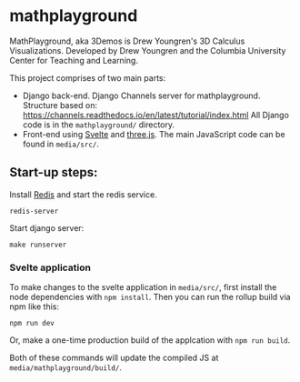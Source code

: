 # mathplayground
MathPlayground, aka 3Demos is Drew Youngren's 3D Calculus
Visualizations. Developed by Drew Youngren and the Columbia University
Center for Teaching and Learning.

This project comprises of two main parts:
* Django back-end.
  Django Channels server for mathplayground. Structure based on:
  https://channels.readthedocs.io/en/latest/tutorial/index.html All
  Django code is in the `mathplayground/` directory.
* Front-end using [Svelte](https://svelte.dev/) and
  [three.js](https://threejs.org/). The main JavaScript code can be
  found in `media/src/`.

## Start-up steps:
Install [Redis](https://redis.io/) and start the redis service.
```
redis-server
```

Start django server:
```
make runserver
```

### Svelte application
To make changes to the svelte application in `media/src/`, first install the
node dependencies with `npm install`. Then you can run the rollup build via 
npm like this:
```
npm run dev
```

Or, make a one-time production build of the applcation with `npm run build`.

Both of these commands will update the compiled JS at `media/mathplayground/build/`.
